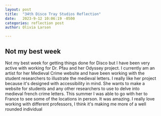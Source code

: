 ```yaml
---
layout: post
title:  "34th Disco Tray Studios Reflection"
date:   2023-9-12 10:06:19 -0500
categories: reflection post
author: Olivia Larson

---
```

## Not my best week
Not my best week for getting things done for Disco but I have been very active with working for Dr. Pfau and her Odyssey project. I currently am an artist for her Medieval Crime website and have been working with the student researchers to illustrate the medieval letters. I really like her project because it's designed with accessibility in mind. She wants to make a website for students and any other researchers to use to delve into medieval french crime letters. This summer I was able to go with her to France to see some of the locations in person. It was amazing. I really love working with different professors, I think it's making me more of a well rounded individual 






